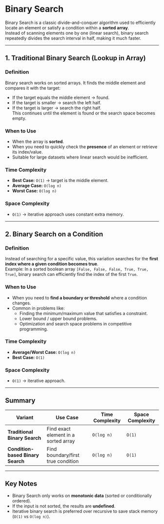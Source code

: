 # Binary Search

Binary Search is a classic divide-and-conquer algorithm used to efficiently locate an element or satisfy a condition within a **sorted array**.  
Instead of scanning elements one by one (linear search), binary search repeatedly divides the search interval in half, making it much faster.

---

## 1. Traditional Binary Search (Lookup in Array)

### **Definition**
Binary search works on sorted arrays. It finds the middle element and compares it with the target:
- If the target equals the middle element → found.
- If the target is smaller → search the left half.
- If the target is larger → search the right half.  
This continues until the element is found or the search space becomes empty.

### **When to Use**
- When the array is **sorted**.
- When you need to quickly check the **presence** of an element or retrieve its index/value.
- Suitable for large datasets where linear search would be inefficient.

### **Time Complexity**
- **Best Case:** `O(1)` → target is the middle element.
- **Average Case:** `O(log n)`
- **Worst Case:** `O(log n)`

### **Space Complexity**
- `O(1)` → iterative approach uses constant extra memory.

---

## 2. Binary Search on a Condition

### **Definition**
Instead of searching for a specific value, this variation searches for the **first index where a given condition becomes true**.  
Example: In a sorted boolean array `[False, False, False, True, True, True]`, binary search can efficiently find the index of the first `True`.

### **When to Use**
- When you need to **find a boundary or threshold** where a condition changes.
- Common in problems like:
  - Finding the minimum/maximum value that satisfies a constraint.
  - Lower bound / upper bound problems.
  - Optimization and search space problems in competitive programming.

### **Time Complexity**
- **Average/Worst Case:** `O(log n)`
- **Best Case:** `O(1)`

### **Space Complexity**
- `O(1)` → iterative approach.

---

## Summary

| Variant                     | Use Case                              | Time Complexity | Space Complexity |
|-----------------------------|----------------------------------------|----------------|-----------------|
| **Traditional Binary Search** | Find exact element in a sorted array  | `O(log n)`     | `O(1)`          |
| **Condition-based Binary Search** | Find boundary/first true condition   | `O(log n)`     | `O(1)`          |

---

## Key Notes
- Binary Search only works on **monotonic data** (sorted or conditionally ordered).
- If the input is not sorted, the results are **undefined**.
- Iterative binary search is preferred over recursive to save stack memory (`O(1)` vs `O(log n)`).
